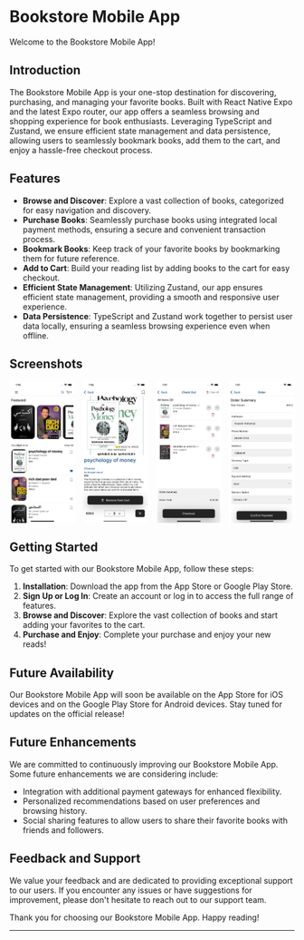 # Bookstore Mobile App

Welcome to the Bookstore Mobile App!

## Introduction

The Bookstore Mobile App is your one-stop destination for discovering, purchasing, and managing your favorite books. Built with React Native Expo and the latest Expo router, our app offers a seamless browsing and shopping experience for book enthusiasts. Leveraging TypeScript and Zustand, we ensure efficient state management and data persistence, allowing users to seamlessly bookmark books, add them to the cart, and enjoy a hassle-free checkout process.

## Features

- **Browse and Discover**: Explore a vast collection of books, categorized for easy navigation and discovery.
- **Purchase Books**: Seamlessly purchase books using integrated local payment methods, ensuring a secure and convenient transaction process.
- **Bookmark Books**: Keep track of your favorite books by bookmarking them for future reference.
- **Add to Cart**: Build your reading list by adding books to the cart for easy checkout.
- **Efficient State Management**: Utilizing Zustand, our app ensures efficient state management, providing a smooth and responsive user experience.
- **Data Persistence**: TypeScript and Zustand work together to persist user data locally, ensuring a seamless browsing experience even when offline.

## Screenshots

<div style="display: flex; gap: 12px; justify-content: space-between;">
    <img src="assets/screenshot1.png" alt="Screenshot 1" style="width: 23%;">
    <img src="assets/screenshot2.png" alt="Screenshot 2" style="width: 23%;">
    <img src="assets/screenshot3.png" alt="Screenshot 3" style="width: 23%;">
    <img src="assets/screenshot4.png" alt="Screenshot 4" style="width: 23%;">
</div>

## Getting Started

To get started with our Bookstore Mobile App, follow these steps:

1. **Installation**: Download the app from the App Store or Google Play Store.
2. **Sign Up or Log In**: Create an account or log in to access the full range of features.
3. **Browse and Discover**: Explore the vast collection of books and start adding your favorites to the cart.
4. **Purchase and Enjoy**: Complete your purchase and enjoy your new reads!

## Future Availability

Our Bookstore Mobile App will soon be available on the App Store for iOS devices and on the Google Play Store for Android devices. Stay tuned for updates on the official release!

## Future Enhancements

We are committed to continuously improving our Bookstore Mobile App. Some future enhancements we are considering include:

- Integration with additional payment gateways for enhanced flexibility.
- Personalized recommendations based on user preferences and browsing history.
- Social sharing features to allow users to share their favorite books with friends and followers.

## Feedback and Support

We value your feedback and are dedicated to providing exceptional support to our users. If you encounter any issues or have suggestions for improvement, please don't hesitate to reach out to our support team.

Thank you for choosing our Bookstore Mobile App. Happy reading!

---
